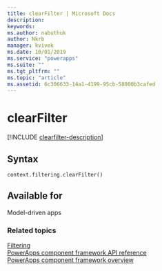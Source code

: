 ```yaml
---
title: clearFilter | Microsoft Docs
description: 
keywords:
ms.author: nabuthuk
author: Nkrb
manager: kvivek
ms.date: 10/01/2019
ms.service: "powerapps"
ms.suite: ""
ms.tgt_pltfrm: ""
ms.topic: "article"
ms.assetid: 6c306633-14a1-4199-95cb-58000b3cafed
---
```


# clearFilter

[!INCLUDE [clearfilter-description](includes/clearfilter-description.md)]

## Syntax

`context.filtering.clearFilter()`

## Available for 

Model-driven apps

### Related topics

[Filtering](../filtering.md)<br/>
[PowerApps component framework API reference](../../reference/index.md)<br/>
[PowerApps component framework overview](../../overview.md)